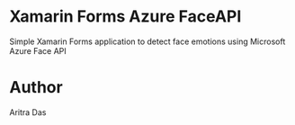 # Xamarin Forms Azure FaceAPI
Simple Xamarin Forms application to detect face emotions using Microsoft Azure Face API

# Author
Aritra Das
